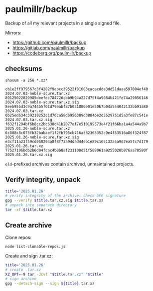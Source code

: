 # paulmillr/backup

Backup of all my relevant projects in a single signed file.

Mirrors:

- https://github.com/paulmillr/backup
- https://gitlab.com/paulmillr/backup
- https://codeberg.org/paulmillr/backup

## checksums

    shasum -a 256 *.xz*

```
cb1e2ff979567c3f4282f9ebcc39522f81683cacacdda3dd51daaa597804ef40  2024.07.03-noble-scure.tar.xz
89125022829985deefec784726cbb9b94a227d75f4a9684b421fe74a29056146  2024.07.03-noble-scure.tar.xz.sig
8eeb95bd3c9a744b5f01d79eabf87b031000e01e50b7b04a544042132bb91a80  2024.07.03.tar.xz
0b25ed634c39219252c1d76ca58d6956389d38846e2d5529751d5a3fe87c541e  2024.07.03.tar.xz.sig
f632f1294bf6b8cc2bc638d41b2077ef7e510199373e4f21f66ba1a4a544a9b7  2025.01.26-noble-scure.tar.xz
6c808c8c075fb32babaef1f2fb795cb716a382363352c9e4f53516a86f324f87  2025.01.26-noble-scure.tar.xz.sig
e3cf11a23f59cd960294a8f8f73a94dad44eb1e89c165132a4a967ea57c7d179  2025.01.26.tar.xz
77527196bdb2b6d04fcac4b0b8af231100d51f509061a9255020b876aa70580f  2025.01.26.tar.xz.sig
```

`old`-prefixed archives contain archived, unmaintained projects.

## Verify integrity, unpack

```sh
title='2025.01.26'
# verify integrity of the archive: check GPG signature
gpg --verify $title.tar.xz.sig $title.tar.xz
# unpack into separate directory
tar -xf $title.tar.xz
```

## Create archive

Clone repos:

    node list-clonable-repos.js

Create and sign .tar.xz:

```sh
title='2025.01.26'
# create .tar.xz
XZ_OPT=-9 tar -Jcvf "$title.tar.xz" "$title"
# sign archive
gpg --detach-sign --sign ${title}.tar.xz
```
